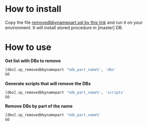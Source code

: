 # How to install 
Copy the file [removedbbynamepart.sql by this link](removedbbynamepart.sql) and run it on your environment. It will install stored procedure in \[master\] DB.

# How to use
**Get list with DBs to remove**
```sql
[dbo].sp_removedbbynamepart '%db_part_name%', 'dbs'
GO
```
**Generate scripts that will remove the DBs**
```sql
[dbo].sp_removedbbynamepart '%db_part_name%', 'scripts'
GO
```
**Remove DBs by part of the name**
```sql
[dbo].sp_removedbbynamepart '%db_part_name%'
GO
```